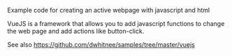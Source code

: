Example code for creating an active webpage with javascript and html

VueJS is a framework that allows you to add javascript functions to change the web page and add actions like button-click.

See also https://github.com/dwhitnee/samples/tree/master/vuejs
